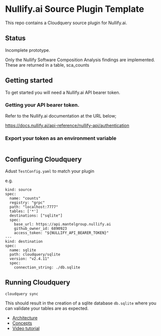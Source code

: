 # Nullify.ai Source Plugin Template
This repo contains a Cloudquery source plugin for Nullify.ai.

## Status
Incomplete prototype. 

Only the Nullify Software Composition Analysis findings are implemented. These are returned in a table, sca_counts

## Getting started

To get started you will need a Nullify.ai API bearer token.

### Getting your API bearer token.

Refer to the Nullify.ai documentation at the URL below;

https://docs.nullify.ai/api-reference/nullify-api/authentication

### Export your token as an environment variable

   ```export export NULLIFY_API_BEARER_TOKEN=<your_bearer_token'
   ```

## Configuring Cloudquery
Adust `TestConfig.yaml` to match your plugin

e.g. 

```
kind: source
spec:
  name: "counts"
  registry: "grpc"
  path: "localhost:7777"
  tables: ['*']
  destinations: ["sqlite"]
  spec:
    base_url: https://api.mantelgroup.nullify.ai
    github_owner_id: 6890923
    access_token: "${NULLIFY_API_BEARER_TOKEN}"
---
kind: destination
spec:
  name: sqlite
  path: cloudquery/sqlite
  version: "v2.4.11"
  spec:
    connection_string: ./db.sqlite
```

## Running Cloudquery

```
cloudquery sync
```

This should result in the creation of a sqlite database `db.sqlite` where you can validate your tables are as expected.




- [Architecture](https://www.cloudquery.io/docs/developers/architecture)
- [Concepts](https://www.cloudquery.io/docs/developers/creating-new-plugin/python-source)
- [Video tutorial](https://youtu.be/TSbGHz5Z09M)
